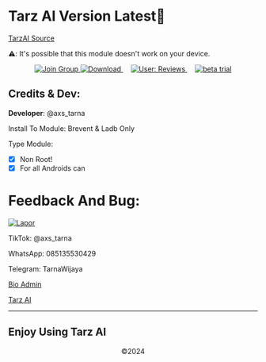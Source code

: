 # Tarz AI Version Latest👾
[TarzAI Source](https://github.com/TarnaWijaya/TarzAI-Source)

⚠️: It's possible that this module doesn't work on your device.

<p align="center"><a href="https://groupsor.link/group/join/Gomu4BhzluT3gaXRHmNs4n" 
   target="_blank">
    <img src="https://img.shields.io/badge/Join-WhatsApp_Group-green?style=for-the-badge" alt="Join Group">
</a>
  <a href="https://github.com/TarnaWijaya/Modul-Tarz/releases/tag/Download-Tarz-AI"
  target="_blank">
    <img src="https://img.shields.io/badge/Download-Here-blue?style=for-the-badge" alt="Download">
  </a>
  &nbsp;&nbsp;&nbsp;
  <a href="https://github.com/TarnaWijaya/Modul-Tarz/issues/2" target="_blank">
    <img
    src="https://img.shields.io/badge/Views-Reviews-orange?style=for-the-badge"
    alt="User: Reviews">
  </a>
  &nbsp;&nbsp;&nbsp;
  <a href="https://github.com/TarnaWijaya/Modul-Tarz/issues/3" target="_blank">
    <img
    src="https://img.shields.io/badge/Version-Beta-yellow?style=for-the-badge"
    alt="beta trial">
  </a>
</p>

## Credits & Dev:
**Developer**: @axs_tarna

Install To Module:
Brevent & Ladb Only

Type Module:
- [x] Non Root!
- [x] For all Androids can

# Feedback And Bug:
<a href="https://forms.gle/PpgjFu1czC9groNF6" target="_blank">
  <img src="https://img.shields.io/badge/Lapor-Bug-blue?style=for-the-badge" alt="Lapor">
</a>

TikTok: @axs_tarna

WhatsApp: 085135530429

Telegram: TarnaWijaya

[Bio Admin](https://vercel.app/tarna-wijaya.com)

[Tarz AI](https://vercel.app/tarzai.com)

-------------------------------------------------------------------------
  Enjoy Using Tarz AI
-------------------------------------------------------------------------
<p align="center">©2024</p>
